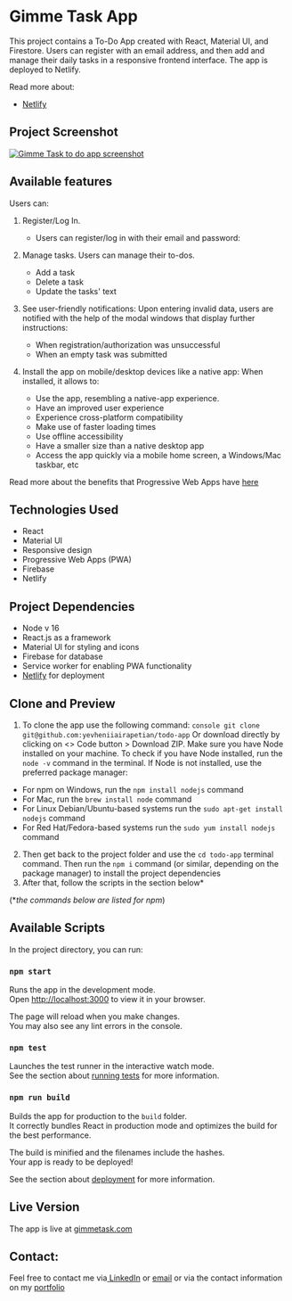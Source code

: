 # Gimme Task App

This project contains a To-Do App created with React, Material UI, and Firestore. Users can register with an email address, and then add and manage their daily tasks in a responsive frontend interface. The app is deployed to Netlify.

Read more about:
- [Netlify](https://www.netlify.com/)

## Project Screenshot

<a href="[https://ibb.co/j5pxNHR](https://ibb.co/j5pxNHR)"><img src="https://i.ibb.co/thdNG3X/2024-07-11-10h39-33.png" alt="Gimme Task to do app screenshot" border="0"></a>   


  
## Available features

Users can:
1. Register/Log In.
   - Users can register/log in with their email and password:
   
2. Manage tasks.
   Users can manage their to-dos.
   - Add a task
   - Delete a task
   - Update the tasks' text
     
3. See user-friendly notifications:
   Upon entering invalid data, users are notified with the help of the modal windows that display further instructions: 
   - When registration/authorization was unsuccessful   
   - When an empty task was submitted
   
4. Install the app on mobile/desktop devices like a native app:
   When installed, it allows to:
   - Use the app, resembling a native-app experience.
   - Have an improved user experience
   - Experience cross-platform compatibility
   - Make use of faster loading times
   - Use offline accessibility
   - Have a smaller size than a native desktop app
   - Access the app quickly via a mobile home screen, a Windows/Mac taskbar, etc

Read more about the benefits that Progressive Web Apps have [here](https://www.itaims.com/blog/benefits-of-progressive-web-apps-pwa-advantages-and-disadvantages)


## Technologies Used
- React
- Material UI
- Responsive design
- Progressive Web Apps (PWA)
- Firebase
- Netlify

## Project Dependencies
- Node v 16
- React.js as a framework
- Material UI for styling and icons
- Firebase for database
- Service worker for enabling PWA functionality
- [Netlify](https://www.netlify.com/) for deployment

## Clone and Preview 
1. To clone the app use the following command:
```console git clone git@github.com:yevheniiairapetian/todo-app```
Or download directly by clicking on <> Code button > Download ZIP. Make sure you have Node installed on your machine. To check if you have Node installed, run the ```node -v``` command in the terminal. If Node is not installed, use the preferred package manager:
- For npm on Windows, run the ```npm install nodejs``` command 
- For Mac, run the ```brew install node``` command
- For Linux Debian/Ubuntu-based systems run the ```sudo apt-get install nodejs``` command
- For Red Hat/Fedora-based systems run the ```sudo yum install nodejs```
command
2. Then get back to the project folder and use the ```cd todo-app``` terminal command. Then run the ```npm i``` command (or similar, depending on the package manager) to install the project dependencies
  3. After that, follow the scripts in the section below*
  
   (*_the commands below are listed for npm_)

## Available Scripts

In the project directory, you can run:

### `npm start`

Runs the app in the development mode.\
Open [http://localhost:3000](http://localhost:3000) to view it in your browser.

The page will reload when you make changes.\
You may also see any lint errors in the console.

### `npm test`

Launches the test runner in the interactive watch mode.\
See the section about [running tests](https://facebook.github.io/create-react-app/docs/running-tests) for more information.

### `npm run build`

Builds the app for production to the `build` folder.\
It correctly bundles React in production mode and optimizes the build for the best performance.

The build is minified and the filenames include the hashes.\
Your app is ready to be deployed!

See the section about [deployment](https://facebook.github.io/create-react-app/docs/deployment) for more information.

## Live Version

The app is live at [gimmetask.com](https://gimmetask.com/)


## Contact:
Feel free to contact me via[ LinkedIn](https://www.linkedin.com/in/yevheniiairapetian/) or [email](mailto:contact@yevheniiairapetian.com) or via the contact information on my [portfolio](https://yevheniiairapetian.com/#/contact) 



